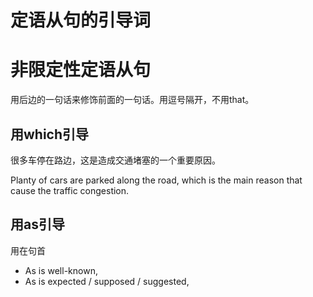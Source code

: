 # 定语从句的引导词

# 非限定性定语从句

用后边的一句话来修饰前面的一句话。用逗号隔开，不用that。

## 用which引导

很多车停在路边，这是造成交通堵塞的一个重要原因。

Planty of cars are parked along the road, which is the main reason that cause the traffic congestion.

## 用as引导
用在句首

- As is well-known,
- As is expected / supposed / suggested,
